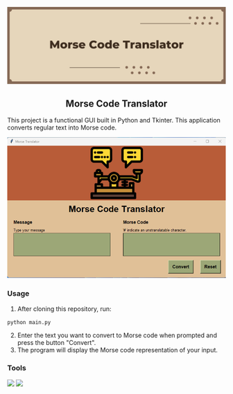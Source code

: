 ![Morse Code Translator Banner Image](assets/GibHubHeader.png)
<h2 align='center'>Morse Code Translator</h2>

This project is a functional GUI built in Python and Tkinter. This application converts regular text into Morse code.

![Morse Code Translator Banner Image](assets/Morse_Translator.png)

### Usage

1. After cloning this repository, run:

```sh
python main.py 
```

2. Enter the text you want to convert to Morse code when prompted and press the button "Convert".
3. The program will display the Morse code representation of your input.

### Tools

![](https://img.shields.io/badge/code-python?style=flat&logo=python&logoColor=FFFFFF&label=python&labelColor=808080&color=4AB197)
![](https://img.shields.io/badge/tkinter-python?style=flat&logo=python&logoColor=FFFFFF&label=python&labelColor=808080&color=4AB197)



